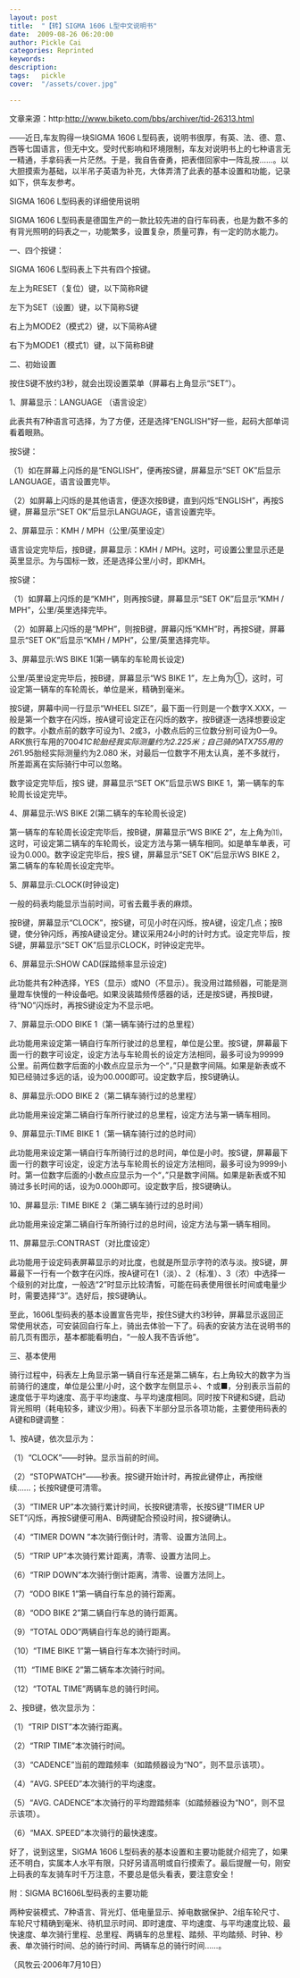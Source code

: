 ```yaml
---
layout: post  
title:  "【转】SIGMA 1606 L型中文说明书"
date:  2009-08-26 06:20:00
author: Pickle Cai  
categories: Reprinted  
keywords: 
description:   
tags:	pickle   
cover:  "/assets/cover.jpg"  

---
```


文章来源：http:http://www.biketo.com/bbs/archiver/tid-26313.html



 



——近日,车友购得一块SIGMA 1606 L型码表，说明书很厚，有英、法、德、意、西等七国语言，但无中文。受时代影响和环境限制，车友对说明书上的七种语言无一精通，手拿码表一片茫然。于是，我自告奋勇，把表借回家中一阵乱按……。以大胆摸索为基础，以半吊子英语为补充，大体弄清了此表的基本设置和功能，记录如下，供车友参考。 



SIGMA 1606 L型码表的详细使用说明 



SIGMA 1606 L型码表是德国生产的一款比较先进的自行车码表，也是为数不多的有背光照明的码表之一，功能繁多，设置复杂，质量可靠，有一定的防水能力。 



一、四个按键： 



SIGMA 1606 L型码表上下共有四个按键。 



左上为RESET（复位）键，以下简称R键



左下为SET（设置）键，以下简称S键



右上为MODE2（模式2）键，以下简称A键



右下为MODE1（模式1）键，以下简称B键 



二、初始设置 



按住S键不放约3秒，就会出现设置菜单（屏幕右上角显示“SET”）。



1、屏幕显示：LANGUAGE （语言设定） 



此表共有7种语言可选择，为了方便，还是选择“ENGLISH”好一些，起码大部单词看着眼熟。 



按S键：



（1）如在屏幕上闪烁的是“ENGLISH”，便再按S键，屏幕显示“SET OK”后显示LANGUAGE，语言设置完毕。



（2）如屏幕上闪烁的是其他语言，便逐次按B键，直到闪烁“ENGLISH”，再按S键，屏幕显示“SET OK”后显示LANGUAGE，语言设置完毕。



2、屏幕显示：KMH / MPH（公里/英里设定） 



语言设定完毕后，按B键，屏幕显示：KMH / MPH。这时，可设置公里显示还是英里显示。为与国标一致，还是选择公里/小时，即KMH。



按S键：



（1）如屏幕上闪烁的是“KMH”，则再按S键，屏幕显示“SET OK”后显示“KMH / MPH”，公里/英里选择完毕。



（2）如屏幕上闪烁的是“MPH”，则按B键，屏幕闪烁“KMH”时，再按S键，屏幕显示“SET OK”后显示“KMH / MPH”，公里/英里选择完毕。



3、屏幕显示:WS BIKE 1(第一辆车的车轮周长设定) 



公里/英里设定完毕后，按B键，屏幕显示“WS BIKE 1”，左上角为①，这时，可设定第一辆车的车轮周长，单位是米，精确到毫米。



按S键，屏幕中间一行显示“WHEEL SIZE”，最下面一行则是一个数字X.XXX，一般是第一个数字在闪烁，按A键可设定正在闪烁的数字，按B键逐一选择想要设定的数字。小数点前的数字可设为1、2或3，小数点后的三位数分别可设为0—9。ARK旅行车用的700*41C轮胎经我实际测量约为2.225米；自己骑的ATX755用的26*1.95胎经实际测量约为2.080 米，对最后一位数字不用太认真，差不多就行，所差距离在实际骑行中可以忽略。 



数字设定完毕后，按S 键，屏幕显示“SET OK”后显示WS BIKE 1，第一辆车的车轮周长设定完毕。



4、屏幕显示:WS BIKE 2(第二辆车的车轮周长设定) 



第一辆车的车轮周长设定完毕后，按B键，屏幕显示“WS BIKE 2”，左上角为⑾，这时，可设定第二辆车的车轮周长，设定方法与第一辆车相同。如是单车单表，可设为0.000。数字设定完毕后，按S 键，屏幕显示“SET OK”后显示WS BIKE 2，第二辆车的车轮周长设定完毕。



5、屏幕显示:CLOCK(时钟设定) 



一般的码表均能显示当前时间，可省去戴手表的麻烦。



按B键，屏幕显示“CLOCK”，按S键，可见小时在闪烁，按A键，设定几点；按B键，使分钟闪烁，再按A键设定分。建议采用24小时的计时方式。设定完毕后，按S键，屏幕显示“SET OK”后显示CLOCK，时钟设定完毕。



6、屏幕显示:SHOW CAD(踩踏频率显示设定) 



此功能共有2种选择，YES（显示）或NO（不显示）。我没用过踏频器，可能是测量蹬车快慢的一种设备吧。如果没装踏频传感器的话，还是按S键，再按B键，待“NO”闪烁时，再按S键设定为不显示吧。



7、屏幕显示:ODO BIKE 1（第一辆车骑行过的总里程） 



此功能用来设定第一辆自行车所行驶过的总里程，单位是公里。按S键，屏幕最下面一行的数字可设定，设定方法与车轮周长的设定方法相同，最多可设为99999公里。前两位数字后面的小数点应显示为一个“，”只是数字间隔。如果是新表或不知已经骑过多远的话，设为00.000即可。设定数字后，按S键确认。



8、屏幕显示:ODO BIKE 2（第二辆车骑行过的总里程） 



此功能用来设定第二辆自行车所行驶过的总里程，设定方法与第一辆车相同。



9、屏幕显示:TIME BIKE 1（第一辆车骑行过的总时间） 



此功能用来设定第一辆自行车所骑行过的总时间，单位是小时。按S键，屏幕最下面一行的数字可设定，设定方法与车轮周长的设定方法相同，最多可设为9999小时。第一位数字后面的小数点应显示为一个“，”只是数字间隔。如果是新表或不知骑过多长时间的话，设为0.000h即可。设定数字后，按S键确认。



10、屏幕显示: TIME BIKE 2（第二辆车骑行过的总时间） 



此功能用来设定第二辆自行车所骑行过的总时间，设定方法与第一辆车相同。



11、屏幕显示:CONTRAST（对比度设定） 



此功能用于设定码表屏幕显示的对比度，也就是所显示字符的浓与淡。按S键，屏幕最下一行有一个数字在闪烁，按A键可在1（淡）、2（标准）、3（浓）中选择一个级别的对比度，一般选“2”时显示比较清皙，可能在码表使用很长时间或电量少时，需要选择“3”。选好后，按S键确认。



至此，1606L型码表的基本设置宣告完毕，按住S键大约3秒钟，屏幕显示返回正常使用状态，可安装回自行车上，骑出去体验一下了。码表的安装方法在说明书的前几页有图示，基本都能看明白，“一般人我不告诉他”。



三、基本使用



骑行过程中，码表左上角显示第一辆自行车还是第二辆车，右上角较大的数字为当前骑行的速度，单位是公里/小时，这个数字左侧显示↓、↑或■，分别表示当前的速度低于平均速度、高于平均速度、与平均速度相同。同时按下R键和S键，启动背光照明（耗电较多，建议少用）。码表下半部分显示各项功能，主要使用码表的A键和B键调整：



1、按A键，依次显示为：



（1）“CLOCK”——时钟。显示当前的时间。



（2）“STOPWATCH”——秒表。按S键开始计时，再按此键停止，再按继续……；长按R键便可清零。



（3）“TIMER UP”本次骑行累计时间，长按R键清零，长按S键“TIMER UP SET”闪烁，再按S键便可用A、B两键配合预设时间，按S键确认。



（4）“TIMER DOWN ”本次骑行倒计时，清零、设置方法同上。 



（5）“TRIP UP”本次骑行累计距离，清零、设置方法同上。



（6）“TRIP DOWN”本次骑行倒计距离，清零、设置方法同上。



（7）“ODO BIKE 1”第一辆自行车总的骑行距离。



（8）“ODO BIKE 2”第二辆自行车总的骑行距离。



（9）“TOTAL ODO”两辆自行车总的骑行距离。



（10）“TIME BIKE 1”第一辆自行车本次骑行时间。



（11）“TIME BIKE 2”第二辆车本次骑行时间。



（12）“TOTAL TIME”两辆车总的骑行时间。



2、按B键，依次显示为：



（1）“TRIP DIST”本次骑行距离。



（2）“TRIP TIME”本次骑行时间。



（3）“CADENCE”当前的蹬踏频率（如踏频器设为“NO”，则不显示该项）。



（4）“AVG. SPEED”本次骑行的平均速度。



（5）“AVG. CADENCE”本次骑行的平均蹬踏频率（如踏频器设为“NO”，则不显示该项）。



（6）“MAX. SPEED”本次骑行的最快速度。



好了，说到这里，SIGMA 1606 L型码表的基本设置和主要功能就介绍完了，如果还不明白，实属本人水平有限，只好另请高明或自行摸索了。最后提醒一句，刚安上码表的车友骑车时千万注意，不要总是低头看表，要注意安全！



 



附：SIGMA BC1606L型码表的主要功能



两种安装模式、7种语言、背光灯、低电量显示、掉电数据保护、2组车轮尺寸、车轮尺寸精确到毫米、待机显示时间、即时速度、平均速度、与平均速度比较、最快速度、单次骑行里程、总里程、两辆车的总里程、踏频、平均踏频、时钟、秒表、单次骑行时间、总的骑行时间、两辆车总的骑行时间……。



（风牧云·2006年7月10日）



 



		    



